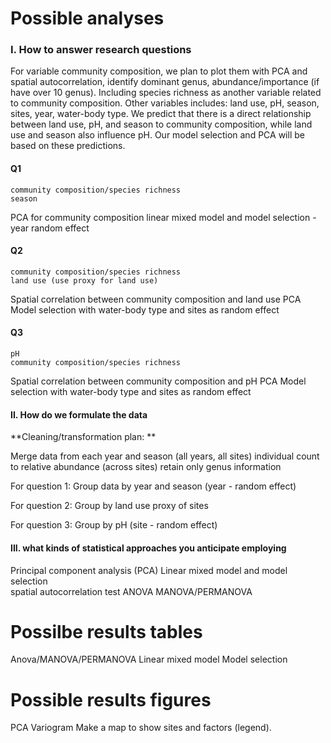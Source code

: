 # Possible analyses
### I. How to answer research questions 
For variable community composition, we plan to plot them with PCA and spatial autocorrelation, identify dominant genus, abundance/importance (if have over 10 genus).
Including species richness as another variable related to community composition. 
Other variables includes: land use, pH, season, sites, year, water-body type. 
We predict that there is a direct relationship between land use, pH, and season to community composition, while land use and season also influence pH. Our model selection and PCA will be based on these predictions. 

#### Q1
	community composition/species richness
	season
PCA for community composition 
linear mixed model and model selection - year random effect 

#### Q2
	community composition/species richness
	land use (use proxy for land use)
Spatial correlation between community composition and land use
PCA 
Model selection with water-body type and sites as random effect

#### Q3
	pH
	community composition/species richness
Spatial correlation between community composition and pH
PCA 
Model selection with water-body type and sites as random effect


#### II. How do we formulate the data

**Cleaning/transformation plan: **

Merge data from each year and season (all years, all sites)
individual count to relative abundance (across sites)
retain only genus information 

For question 1: 
Group data by year and season (year - random effect)

For question 2: 
Group by land use proxy of sites 

For question 3:
Group by pH (site - random effect)

#### III. what kinds of statistical approaches you anticipate employing
Principal component analysis (PCA)
Linear mixed model and model selection  
spatial autocorrelation test 
ANOVA 
MANOVA/PERMANOVA


# Possilbe results tables
Anova/MANOVA/PERMANOVA
Linear mixed model 
Model selection 


# Possible results figures 
PCA
Variogram 
Make a map to show sites and factors (legend). 





